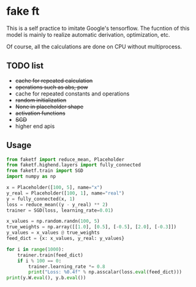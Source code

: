 # fake ft
This is a self practice to imitate Google's tensorflow.
The fucntion of this model is mainly to realize automatic derivation, optimization, etc.

Of course, all the calculations are done on CPU without multiprocess.

## TODO list
- ~~cache for repeated calculation~~
- ~~operations such as abs, pow~~
- cache for repeated constants and operations
- ~~random initialization~~
- ~~None in placeholder shape~~
- ~~activation functions~~
- ~~SGD~~
- higher end apis

## Usage
```python
from faketf import reduce_mean, Placeholder
from faketf.highend.layers import fully_connected
from faketf.train import SGD
import numpy as np

x = Placeholder([100, 5], name="x")
y_real = Placeholder([100, 1], name="real")
y = fully_connected(x, 1)
loss = reduce_mean((y - y_real) ** 2)
trainer = SGD(loss, learning_rate=0.01)

x_values = np.random.randn(100, 5)
true_weights = np.array([[1.0], [0.5], [-0.5], [2.0], [-0.3]])
y_values = x_values @ true_weights
feed_dict = {x: x_values, y_real: y_values}

for i in range(1000):
    trainer.train(feed_dict)
    if i % 100 == 0:
        trainer.learning_rate *= 0.8
        print("Loss: %0.4f" % np.asscalar(loss.eval(feed_dict)))
print(y.W.eval(), y.b.eval())
```
